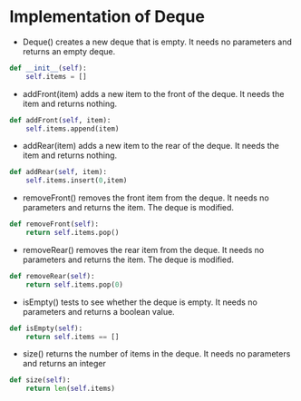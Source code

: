 

# Implementation of Deque

* Deque() creates a new deque that is empty. It needs no parameters and returns an empty deque.
```python
def __init__(self):
	self.items = []
```
* addFront(item) adds a new item to the front of the deque. It needs the item and returns nothing.
```python
def addFront(self, item):
	self.items.append(item)
```
* addRear(item) adds a new item to the rear of the deque. It needs the item and returns nothing.
```python
def addRear(self, item):
	self.items.insert(0,item)
```
* removeFront() removes the front item from the deque. It needs no parameters and returns the item. The deque is modified.
```python
def removeFront(self):
	return self.items.pop()
```
* removeRear() removes the rear item from the deque. It needs no parameters and returns the item. The deque is modified.
```python
def removeRear(self):
	return self.items.pop(0)
```
* isEmpty() tests to see whether the deque is empty. It needs no parameters and returns a boolean value.
```python
def isEmpty(self):
	return self.items == []
```
* size() returns the number of items in the deque. It needs no parameters and returns an integer
```python
def size(self):
	return len(self.items)
```

